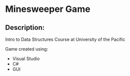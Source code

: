 # Minesweeper Game

## Description:
Intro to Data Structures Course at University of the Pacific

Game created using:
 - Visual Studio
 - C#
 - GUI


 
